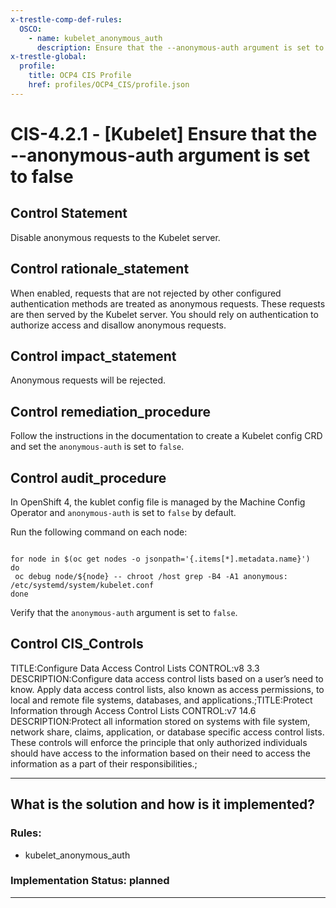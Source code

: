 ```yaml
---
x-trestle-comp-def-rules:
  OSCO:
    - name: kubelet_anonymous_auth
      description: Ensure that the --anonymous-auth argument is set to false
x-trestle-global:
  profile:
    title: OCP4 CIS Profile
    href: profiles/OCP4_CIS/profile.json
---
```


# CIS-4.2.1 - \[Kubelet\] Ensure that the --anonymous-auth argument is set to false

## Control Statement

Disable anonymous requests to the Kubelet server.

## Control rationale_statement

When enabled, requests that are not rejected by other configured authentication methods are treated as anonymous requests. These requests are then served by the Kubelet server. You should rely on authentication to authorize access and disallow anonymous requests.

## Control impact_statement

Anonymous requests will be rejected.

## Control remediation_procedure

Follow the instructions in the documentation to create a Kubelet config CRD and set the `anonymous-auth` is set to `false`.

## Control audit_procedure

In OpenShift 4, the kublet config file is managed by the Machine Config Operator and `anonymous-auth` is set to `false` by default.

Run the following command on each node:

```

for node in $(oc get nodes -o jsonpath='{.items[*].metadata.name}')
do
 oc debug node/${node} -- chroot /host grep -B4 -A1 anonymous: /etc/systemd/system/kubelet.conf
done
```

Verify that the `anonymous-auth` argument is set to `false`.

## Control CIS_Controls

TITLE:Configure Data Access Control Lists CONTROL:v8 3.3 DESCRIPTION:Configure data access control lists based on a user’s need to know. Apply data access control lists, also known as access permissions, to local and remote file systems, databases, and applications.;TITLE:Protect Information through Access Control Lists CONTROL:v7 14.6 DESCRIPTION:Protect all information stored on systems with file system, network share, claims, application, or database specific access control lists. These controls will enforce the principle that only authorized individuals should have access to the information based on their need to access the information as a part of their responsibilities.;

______________________________________________________________________

## What is the solution and how is it implemented?

<!-- For implementation status enter one of: implemented, partial, planned, alternative, not-applicable -->

<!-- Note that the list of rules under ### Rules: is read-only and changes will not be captured after assembly to JSON -->

<!-- Add control implementation description here for control: CIS-4.2.1 -->

### Rules:

  - kubelet_anonymous_auth

### Implementation Status: planned

______________________________________________________________________
